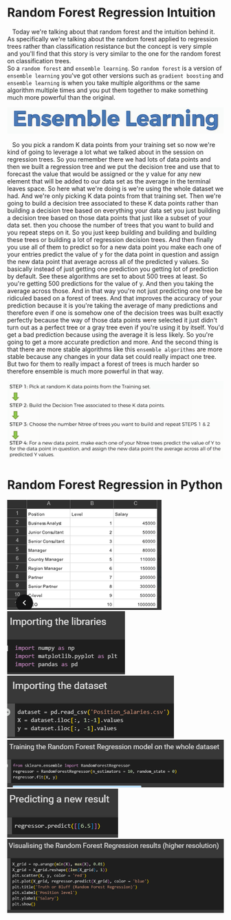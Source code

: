 # Random Forest Regression Intuition

&nbsp;&nbsp;&nbsp;Today we're talking about that random forest and the intuition behind it. As specifically we're talking about the random forest applied to regression trees rather than classification resistance but the concept is very simple and you'll find that this story is very similar to the one for the random forest on classification trees.  
So a `random forest` and `ensemble learning`. So `random forest` is a version of `ensemble learning` you've got other versions such as `gradient boosting` and `ensemble learning` is when you take multiple algorithms or the same algorithm multiple times and you put them together to make something much more powerful than the original.

![](../Assets/photos/Random%20Forest%20Regression_1.PNG)

&nbsp;&nbsp;&nbsp;So you pick a random K data points from your training set so now we're kind of going to leverage a lot what we talked about in the session on regression trees. So you remember there we had lots of data points and then we built a regression tree and we put the decision tree and use that to forecast the value that would be assigned or the y value for any new element that will be added to our data set as the average in the terminal leaves space. So here what we're doing is we're using the whole dataset we had. And we're only picking K data points from that training set. Then we're going to build a decision tree associated to these K data points rather than building a decision tree based on everything your data set you just building a decision tree based on those data points that just like a subset of your data set. then you choose the number of trees that you want to build and you repeat steps on it. So you just keep building and building and building these trees or building a lot of regression decision trees. And then finally you use all of them to predict so for a new data point you make each one of your entries predict the value of y for the data point in question and assign the new data point that average across all of the predicted y values. So basically instead of just getting one prediction you getting lot of prediction by default. See these algorithms are set to about 500 trees at least. So you're getting 500 predictions for the value of y. And then you taking the average across those. And in that way you're not just predicting one tree be ridiculed based on a forest of trees. And that improves the accuracy of your prediction because it is you're taking the average of many predictions and therefore even if one is somehow one of the decision trees was built exactly perfectly because the way of those data points were selected it just didn't turn out as a perfect tree or a gray tree even if you're using it by itself. You'd get a bad prediction because using the average it is less likely. So you're going to get a more accurate prediction and more. And the second thing is that there are more stable algorithms like this `ensemble algorithms` are more stable because any changes in your data set could really impact one tree. But two for them to really impact a forest of trees is much harder so therefore ensemble is much more powerful in that way.

![](../Assets/photos/Random%20Forest%20Regression_2.PNG)


# Random Forest Regression in Python

![](../Assets/photos/Random%20Forest%20Regression_8.PNG)  
![](../Assets/photos/Random%20Forest%20Regression_3.PNG)  
![](../Assets/photos/Random%20Forest%20Regression_4.PNG)  
![](../Assets/photos/Random%20Forest%20Regression_5.PNG)  
![](../Assets/photos/Random%20Forest%20Regression_6.PNG)  
![](../Assets/photos/Random%20Forest%20Regression_7.PNG)  




































